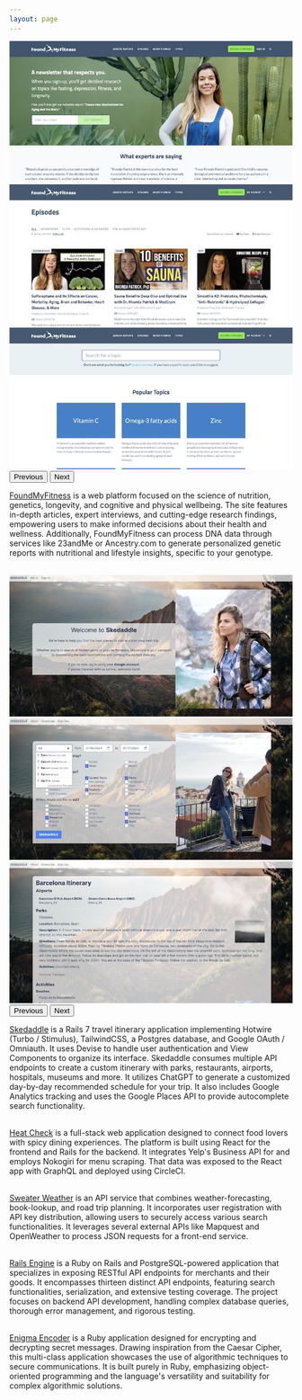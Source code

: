 ```yaml
---
layout: page
---
```


<div id="carouselFMF" class="carousel slide carousel-fade">
  <div class="carousel-inner">
    <div class="carousel-item active">
      <img src="/assets/images/projects/fmf.jpg" class="d-block w-100" alt="FoundMyFitness">
    </div>
    <div class="carousel-item">
      <img src="/assets/images/projects/podcasts.jpg" class="d-block w-100" alt="Episodes">
    </div>
    <div class="carousel-item">
      <img src="/assets/images/projects/topics.jpg" class="d-block w-100" alt="Topics">
    </div>
  </div>
  <button class="carousel-control-prev" type="button" data-bs-target="#carouselFMF" data-bs-slide="prev">
    <span class="carousel-control-prev-icon" aria-hidden="true"></span>
    <span class="visually-hidden">Previous</span>
  </button>
  <button class="carousel-control-next" type="button" data-bs-target="#carouselFMF" data-bs-slide="next">
    <span class="carousel-control-next-icon" aria-hidden="true"></span>
    <span class="visually-hidden">Next</span>
  </button>
</div>

[FoundMyFitness](https://www.foundmyfitness.com/) is a web platform focused on the science of nutrition, genetics, longevity, and cognitive and physical wellbeing. The site features in-depth articles, expert interviews, and cutting-edge research findings, empowering users to make informed decisions about their health and wellness. Additionally, FoundMyFitness can process DNA data through services like 23andMe or Ancestry.com to generate personalized genetic reports with nutritional and lifestyle insights, specific to your genotype.
<br><br>

<div id="carouselSkedaddle" class="carousel slide carousel-fade">
  <div class="carousel-inner">
    <div class="carousel-item active">
      <img src="/assets/images/projects/sked.jpg" class="d-block w-100" alt="Skedaddle">
    </div>
    <div class="carousel-item">
      <img src="/assets/images/projects/search.jpg" class="d-block w-100" alt="Search">
    </div>
    <div class="carousel-item">
      <img src="/assets/images/projects/barna.jpg" class="d-block w-100" alt="Itinerary">
    </div>
  </div>
  <button class="carousel-control-prev" type="button" data-bs-target="#carouselSkedaddle" data-bs-slide="prev">
    <span class="carousel-control-prev-icon" aria-hidden="true"></span>
    <span class="visually-hidden">Previous</span>
  </button>
  <button class="carousel-control-next" type="button" data-bs-target="#carouselSkedaddle" data-bs-slide="next">
    <span class="carousel-control-next-icon" aria-hidden="true"></span>
    <span class="visually-hidden">Next</span>
  </button>
</div>

[Skedaddle](https://skedaddle.herokuapp.com/) is a Rails 7 travel itinerary application implementing Hotwire (Turbo / Stimulus), TailwindCSS, a Postgres database, and Google OAuth / Omniauth. It uses Devise to handle user authentication and View Components to organize its interface. Skedaddle consumes multiple API endpoints to create a custom itinerary with parks, restaurants, airports, hospitals, museums and more. It utilizes ChatGPT to generate a customized day-by-day recommended schedule for your trip. It also includes Google Analytics tracking and uses the Google Places API to provide autocomplete search functionality.
<br><br>

[Heat Check](https://github.com/HeatChecc/Heat-Check-BE) is a full-stack web application designed to connect food lovers with spicy dining experiences. The platform is built using React for the frontend and Rails for the backend. It integrates Yelp's Business API for and employs Nokogiri for menu scraping. That data was exposed to the React app with GraphQL and deployed using CircleCI.
<br><br>

[Sweater Weather](https://github.com/easachs/sweater-weather) is an API service that combines weather-forecasting, book-lookup, and road trip planning. It incorporates user registration with API key distribution, allowing users to securely access various search functionalities. It leverages several external APIs like Mapquest and OpenWeather to process JSON requests for a front-end service.
<br><br>

[Rails Engine](https://github.com/easachs/rails-engine) is a Ruby on Rails and PostgreSQL-powered application that specializes in exposing RESTful API endpoints for merchants and their goods. It encompasses thirteen distinct API endpoints, featuring search functionalities, serialization, and extensive testing coverage. The project focuses on backend API development, handling complex database queries, thorough error management, and rigorous testing.
<br><br>

[Enigma Encoder](https://github.com/easachs/enigma) is a Ruby application designed for encrypting and decrypting secret messages. Drawing inspiration from the Caesar Cipher, this multi-class application showcases the use of algorithmic techniques to secure communications. It is built purely in Ruby, emphasizing object-oriented programming and the language's versatility and suitability for complex algorithmic solutions.

